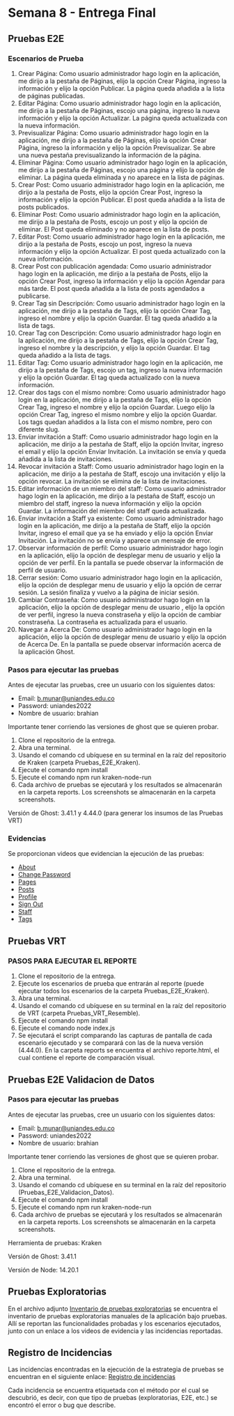 # Semana 8 - Entrega Final

## Pruebas E2E

### Escenarios de Prueba

1. Crear Página: Como usuario administrador hago login en la aplicación, me dirijo a la pestaña de Páginas, elijo la opción Crear Página, ingreso la información y elijo la opción Publicar. La página queda añadida a la lista de páginas publicadas.
2. Editar Página: Como usuario administrador hago login en la aplicación, me dirijo a la pestaña de Páginas, escojo una página, ingreso la nueva información y elijo la opción Actualizar. La página queda actualizada con la nueva información.
3. Previsualizar Página: Como usuario administrador hago login en la aplicación, me dirijo a la pestaña de Páginas, elijo la opción Crear Página, ingreso la información y elijo la opción Previsualizar. Se abre una nueva pestaña previsualizando la información de la página.
4. Eliminar Página: Como usuario administrador hago login en la aplicación, me dirijo a la pestaña de Páginas, escojo una página y elijo la opción de eliminar. La página queda eliminada y no aparece en la lista de páginas.
1. Crear Post: Como usuario administrador hago login en la aplicación, me dirijo a la pestaña de Posts, elijo la opción Crear Post, ingreso la información y elijo la opción Publicar. El post queda añadida a la lista de posts publicados.
4. Eliminar Post: Como usuario administrador hago login en la aplicación, me dirijo a la pestaña de Posts, escojo un post y elijo la opción de eliminar. El Post queda eliminado y no aparece en la lista de posts.
2. Editar Post: Como usuario administrador hago login en la aplicación, me dirijo a la pestaña de Posts, escojo un post, ingreso la nueva información y elijo la opción Actualizar. El post queda actualizado con la nueva información.
3. Crear Post con publicación agendada: Como usuario administrador hago login en la aplicación, me dirijo a la pestaña de Posts, elijo la opción Crear Post, ingreso la información y elijo la opción Agendar para más tarde. El post queda añadida a la lista de posts agendados a publicarse.
1. Crear Tag sin Descripción: Como usuario administrador hago login en la aplicación, me dirijo a la pestaña de Tags, elijo la opción Crear Tag, ingreso el nombre y elijo la opción Guardar. El tag queda añadido a la lista de tags.
2. Crear Tag con Descripción: Como usuario administrador hago login en la aplicación, me dirijo a la pestaña de Tags, elijo la opción Crear Tag, ingreso el nombre y la descripción, y elijo la opción Guardar. El tag queda añadido a la lista de tags.
3. Editar Tag: Como usuario administrador hago login en la aplicación, me dirijo a la pestaña de Tags, escojo un tag, ingreso la nueva información y elijo la opción Guardar. El tag queda actualizado con la nueva información.
4. Crear dos tags con el mismo nombre: Como usuario administrador hago login en la aplicación, me dirijo a la pestaña de Tags, elijo la opción Crear Tag, ingreso el nombre y elijo la opción Guardar. Luego elijo la opción Crear Tag, ingreso el mismo nombre y elijo la opción Guardar. Los tags quedan añadidos a la lista con el mismo nombre, pero con diferente slug.
5. Enviar invitación a Staff: Como usuario administrador hago login en la aplicación, me dirijo a la pestaña de Staff, elijo la opción Invitar, ingreso el email y elijo la opción Enviar Invitación. La invitación se envía y queda añadida a la lista de invitaciones.
6. Revocar invitación a Staff: Como usuario administrador hago login en la aplicación, me dirijo a la pestaña de Staff, escojo una invitación y elijo la opción revocar. La invitación se elimina de la lista de invitaciones.
7. Editar información de un miembro del staff: Como usuario administrador hago login en la aplicación, me dirijo a la pestaña de Staff, escojo un miembro del staff, ingreso la nueva información y elijo la opción Guardar. La información del miembro del staff queda actualizada.
8. Enviar invitación a Staff ya existente: Como usuario administrador hago login en la aplicación, me dirijo a la pestaña de Staff, elijo la opción Invitar, ingreso el email que ya se ha enviado y elijo la opción Enviar Invitación. La invitación no se envía y aparece un mensaje de error.
9. Observar información de perfil: Como usuario administrador hago login en la aplicación, elijo la opción de desplegar menu de usuario y elijo la opción de ver perfil. En la pantalla se puede observar la información de perfil de usuario.
10. Cerrar sesión: Como usuario administrador hago login en la aplicación, elijo la opción de desplegar menu de usuario y elijo la opción de cerrar sesión. La sesión finaliza y vuelvo a la página de iniciar sesión.
11. Cambiar Contraseña: Como usuario administrador hago login en la aplicación, elijo la opción de desplegar menu de usuario , elijo la opción de ver perfil, ingreso la nueva constraseña y elijo la opción de cambiar constraseña. La contraseña es actualizada para el usuario.
12. Navegar a Acerca De: Como usuario administrador hago login en la aplicación, elijo la opción de desplegar menu de usuario y elijo la opción de Acerca De. En la pantalla se puede observar información acerca de la aplicación Ghost.

### Pasos para ejecutar las pruebas

Antes de ejecutar las pruebas, cree un usuario con los siguientes datos:

* Email: b.munar@uniandes.edu.co
* Password: uniandes2022
* Nombre de usuario: brahian

Importante tener corriendo las versiones de ghost que se quieren probar.

1. Clone el repositorio de la entrega.
1. Abra una terminal.
1. Usando el comando cd ubíquese en su terminal en la raíz del repositorio de Kraken (carpeta Pruebas_E2E_Kraken).
1. Ejecute el comando npm install
1. Ejecute el comando npm run kraken-node-run
1. Cada archivo de pruebas se ejecutará y los resultados se almacenarán en la carpeta reports. Los screenshots se almacenarán en la carpeta screenshots.


Versión de Ghost: 3.41.1 y 4.44.0 (para generar los insumos de las Pruebas VRT)

### Evidencias

Se proporcionan videos que evidencian la ejecución de las pruebas:

* [About](https://www.youtube.com/watch?v=yz1a2R7rlRA&t=1s)
* [Change Password](https://www.youtube.com/watch?v=yz1a2R7rlRA&t=16s)
* [Pages](https://www.youtube.com/watch?v=yz1a2R7rlRA&t=65s)
* [Posts](https://www.youtube.com/watch?v=yz1a2R7rlRA&t=247s)
* [Profile](https://www.youtube.com/watch?v=yz1a2R7rlRA&t=343s)
* [Sign Out](https://www.youtube.com/watch?v=yz1a2R7rlRA&t=357s)
* [Staff](https://www.youtube.com/watch?v=yz1a2R7rlRA&t=373s)
* [Tags](https://www.youtube.com/watch?v=yz1a2R7rlRA&t=535s)

## Pruebas VRT

### PASOS PARA EJECUTAR EL REPORTE

1. Clone el repositorio de la entrega.
2. Ejecute los escenarios de prueba que entrarán al reporte (puede ejecutar todos los escenarios de la carpeta Pruebas_E2E_Kraken).
3. Abra una terminal.
4. Usando el comando cd ubíquese en su terminal en la raíz del repositorio de VRT (carpeta Pruebas_VRT_Resemble).
5. Ejecute el comando npm install
6. Ejecute el comando node index.js
7. Se ejecutará el script comparando las capturas de pantalla de cada escenario ejecutado y se comparará con las de la nueva versión (4.44.0). En la carpeta reports se encuentra el archivo reporte.html, el cual contiene el reporte de comparación visual.

## Pruebas E2E Validacion de Datos

### Pasos para ejecutar las pruebas

Antes de ejecutar las pruebas, cree un usuario con los siguientes datos:

* Email: b.munar@uniandes.edu.co
* Password: uniandes2022
* Nombre de usuario: brahian

Importante tener corriendo las versiones de ghost que se quieren probar.

1. Clone el repositorio de la entrega.
1. Abra una terminal.
1. Usando el comando cd ubíquese en su terminal en la raíz del repositorio (Pruebas_E2E_Validacion_Datos).
1. Ejecute el comando npm install
1. Ejecute el comando npm run kraken-node-run
1. Cada archivo de pruebas se ejecutará y los resultados se almacenarán en la carpeta reports. Los screenshots se almacenarán en la carpeta screenshots.

Herramienta de pruebas: Kraken

Versión de Ghost: 3.41.1

Versión de Node: 14.20.1

## Pruebas Exploratorias

En el archivo adjunto [Inventario de pruebas exploratorias](https://github.com/catorrese/entrega_final_pruebas/blob/main/Inventario%20Pruebas%20exploratorias.xlsx) se encuentra el inventario de pruebas exploratorias manuales de la aplicación bajo pruebas. Allí se reportan las funcionalidades probadas y los escenarios ejecutados, junto con un enlace a los videos de evidencia y las incidencias reportadas.

## Registro de Incidencias

Las incidencias encontradas en la ejecución de la estrategia de pruebas se encuentran en el siguiente enlace: [Registro de incidencias](https://github.com/catorrese/entrega_final_pruebas/issues)

Cada incidencia se encuentra etiquetada con el método por el cual se descubrió, es decir, con que tipo de pruebas (exploratorias, E2E, etc.) se encontró el error o bug que describe.
